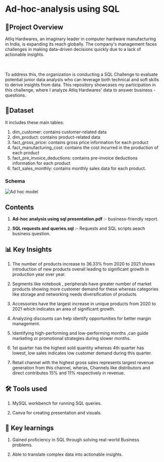 # Ad-hoc-analysis using SQL

<h2>📄Project Overview</h2>
Atliq Hardwares, an imaginary leader in computer hardware manufacturing in India, is expanding its reach globally. The company's management faces challenges in making data-driven decisions quickly due to a lack of actionable insights.

<br><br>
To address this, the organization is conducting a SQL Challenge to evaluate potential junior data analysts who can leverage both technical and soft skills to derive insights from data. This repository showcases my participation in this challenge, where I analyze Atliq Hardwares' data to answer business - questions.



<h2>📜Dataset</h2>
It includes these main tables:

1. dim_customer: contains customer-related data
2. dim_product: contains product-related data
3. fact_gross_price: contains gross price information for each product
4. fact_manufacturing_cost: contains the cost incurred in the production of each product
5. fact_pre_invoice_deductions: contains pre-invoice deductions information for each product
6. fact_sales_monthly: contains monthly sales data for each product.
   
 <h3>Schema</h3>
 
![Ad hoc model](https://github.com/user-attachments/assets/6da647ae-282b-46b9-86ea-b7eca73ace8c)

<h2>Contents</h2>

1. <b>Ad-hoc analysis using sql presentation.pdf</b> :- business-friendly report.

2. <B>SQL requests and queries.sql</b> :- Requests and SQL scripts aeach business question.

<h2>📊 Key Insights</h2>

1. The number of products increase to 36.33% from 2020 to 2021 shows introduction of new
products overall leading to significant growth in production year over year.<br>

2. Segments like notebook , peripherals have greater number of market products showing more
customer demand for these whereas categories like storage and networking needs diversification
of products.

3. Accessories have the largest increase in unique products from 2020 to 2021 which indicates
an area of significant growth.

4. Analyzing discounts can help identify opportunities for better margin management.
 
5. Identifying high-performing and low-performing months ,can guide marketing or promotional
strategies during slower months.

6. 1st quarter has the highest sold quantity whereas 4th quarter has lowest, low sales indicates low
customer demand during this quarter.

7. Retail channel with the highest gross sales represents largest revenue generation from this
channel, wheras, Channels like distributors and direct contributes 15% and 11% respectively in
revenue.

<h2>🛠 Tools used</h2>

1. MySQL workbench for running SQL queries.

2. Canva for creating presentation and visuals.

<h2>🚀 Key learnings</h2>

1. Gained proficiency in SQL through solving real-world Business problems.

2. Able to translate complex data into actionable insights.

